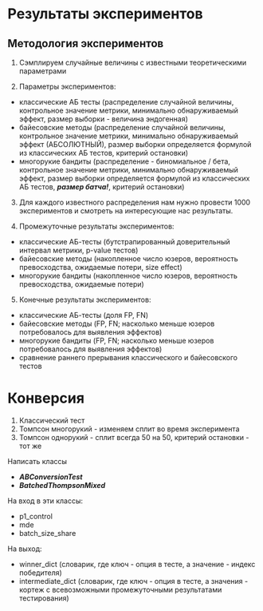 # Результаты экспериментов

## Методология экспериментов

1. Сэмплируем случайные величины с известными теоретическими параметрами

2. Параметры экспериментов:
- классические АБ тесты 
(распределение случайной величины, контрольное значение метрики, 
минимально обнаруживаемый эффект, размер выборки - величина эндогенная)
- байесовские методы (распределение случайной величины, 
контрольное значение метрики, минимально обнаруживаемый эффект (АБСОЛЮТНЫЙ),
размер выборки определяется формулой из классических АБ тестов,
критерий остановки)
- многорукие бандиты (распределение - биномиальное / бета, контрольное значение метрики,
минимально обнаруживаемый эффект, размер выборки определяется формулой из классических АБ тестов,
***размер батча!***, критерий остановки)

3. Для каждого известного распределения нам нужно провести 1000 экспериментов и смотреть на 
интересующие нас результаты.

4. Промежуточные результаты экспериментов:
- классические АБ-тесты (бутстрапированный доверительный интервал метрики, p-value тестов)
- байесовские методы (накопленное число юзеров, вероятность превосходства, 
ожидаемые потери, size effect)
- многорукие бандиты (накопленное число юзеров, вероятность превосходства, ожидаемые потери)

5. Конечные результаты экспериментов:
- классические АБ-тесты (доля FP, FN)
- байесовские методы (FP, FN; насколько меньше юзеров потребовалось для выявления эффектов)
- многорукие бандиты (FP, FN; насколько меньше юзеров потребовалось для выявления эффектов)
- сравнение раннего прерывания классического и байесовского тестов


# Конверсия 

1. Классический тест
2. Томпсон многорукий - изменяем сплит во время эксперимента
3. Томпсон однорукий - сплит всегда 50 на 50, критерий остановки - тот же

Написать классы 
- ***ABConversionTest***
- ***BatchedThompsonMixed***

На вход в эти классы: 
- p1_control
- mde
- batch_size_share

На выход:
- winner_dict (словарик, где ключ - опция в тесте, а значение - индекс победителя)
- intermediate_dict (словарик, где ключ - опция в тесте, а значения - кортеж с 
всевозможными промежуточными результатами тестирования)

